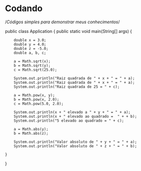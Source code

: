 # Codando
/*Códigos simples para demonstrar meus conhecimentos*/



public class Application {
	public static void main(String[] args) {
		
		double x = 3.0;
		double y = 4.0;
		double z = -5.0;
		double a, b, c;
		
		a = Math.sqrt(x);
		b = Math.sqrt(y);
		c = Math.sqrt(25.0);
		
		System.out.println("Raiz quadrada de " + x + " = " + a);
		System.out.println("Raiz quadrada de " + x + " = " + a);
		System.out.println("Raiz quadrada de 25 = " + c);
		
		a = Math.pow(x, y);
		b = Math.pow(x, 2.0);
		c = Math.pow(5.0, 2.0);
		
		System.out.println(x + " elevado a " + y + " = " + a);
		System.out.println(x + " elevado ao quadrado =  " + + b);
		System.out.println("5 elevado ao quadrado = " + c);
		
		a = Math.abs(y);
		b = Math.abs(z);
		
		System.out.println("Valor absoluto de " + y + " = " + a);
		System.out.println("Valor absoluto de " + z + " = " + b);
				
	}
}
